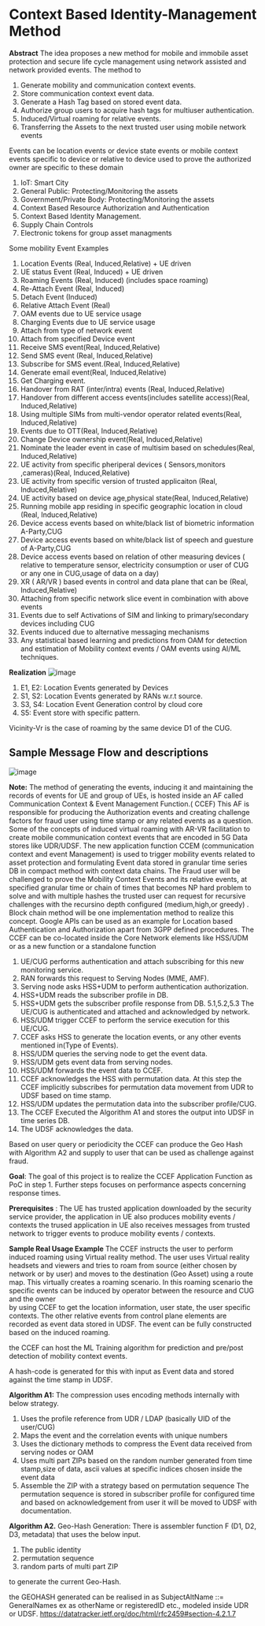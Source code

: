 # Context Based Identity-Management Method

**Abstract**
The idea proposes a new method for mobile and immobile asset protection and secure life cycle management using network assisted and network provided events.
The method to
1. Generate mobility and communication context events.
2. Store communication context event data.
3. Generate a Hash Tag based on stored event data.
4. Authorize group users to acquire hash tags for multiuser authentication.
5. Induced/Virtual roaming for relative events.
6. Transferring the Assets to the next trusted user using mobile network events 

Events can be location events or device state events or mobile context events specific to device or relative to device used to prove the authorized owner 
are specific to these domain 

1.	IoT: Smart City
2.	General Public: Protecting/Monitoring the assets 
3.	Government/Private Body: Protecting/Monitoring the assets
4.	Context Based Resource Authorization and Authentication
5.	Context Based Identity Management.
6.	Supply Chain Controls
7.	Electronic tokens for group asset managments

Some mobility Event Examples
1.	Location Events (Real, Induced,Relative) + UE driven 
2.	UE status Event (Real, Induced) + UE driven 
3.	Roaming Events (Real, Induced) (includes space roaming)
4.	Re-Attach Event (Real, Induced)
5.	Detach Event (Induced)
6.	Relative Attach Event (Real)
7.	OAM events due to UE service usage
8.	Charging Events due to UE service usage
9.	Attach from type of network event
10.	Attach from specified Device event
11.	Receive SMS event(Real, Induced,Relative) 
12.	Send SMS event (Real, Induced,Relative) 
13.	Subscribe for SMS event.(Real, Induced,Relative) 
14.	Generate email event(Real, Induced,Relative) 
15.	Get Charging event.
16.	Handover from RAT (inter/intra) events (Real, Induced,Relative) 
17.	Handover from different access events(includes satellite access)(Real, Induced,Relative) 
18.	Using multiple SIMs from multi-vendor operator related events(Real, Induced,Relative) 
19.	Events due to OTT(Real, Induced,Relative) 
20.	Change Device ownership event(Real, Induced,Relative) 
21.	Nominate the leader event in case of multisim based on schedules(Real, Induced,Relative) 
22.	UE activity from specific pheriperal devices ( Sensors,monitors ,cameras)(Real, Induced,Relative) 
23.	UE activity from specific version of trusted applicaiton (Real, Induced,Relative) 
24.	UE activity based on device age,physical state(Real, Induced,Relative) 
25.	Running mobile app residing in specific geographic location in cloud (Real, Induced,Relative) 
26.	Device access events based on white/black list of biometric information A-Party,CUG
27.	Device access events based on white/black list of speech and guesture of A-Party,CUG
28.	Device access events based on relation of other measuring devices ( relative to temperature sensor, electricity consumption or user of CUG or any one in CUG,usage of    	 data on a day)
29.	XR ( AR/VR ) based events in control and data plane that can be (Real, Induced,Relative)  
30.	Attaching from specific network slice event in combination with above events
31.	Events due to self Activations of SIM and linking to primary/secondary devices including CUG
32.	Events induced due to alternative messaging mechanisms 
33.	Any statistical based learning and predictions from OAM for detection and estimation of Mobility context events / OAM events using AI/ML techniques.


**Realization**
 ![image](https://github.com/KiranCS-17/identity-managment/blob/main/figure-1.png)
 
  1. E1, E2: Location Events generated by Devices 
  2. S1, S2: Location Events generated by RANs w.r.t source.
  3. S3, S4: Location Event Generation control by cloud core
  4. S5: Event store with specific pattern.

  Vicinity-Vr is the case of roaming by the same device D1 of the CUG.
  
  ##  Sample Message Flow and descriptions
  ![image](https://github.com/KiranCS-17/identity-managment/blob/main/figure-2.png)
  
**Note:**
The method of generating the events, inducing it and maintaining the records of events for UE and group of UEs, is hosted inside an AF called Communication Context & Event  Management Function.( CCEF)
This AF is responsible for producing the Authorization events and creating challenge factors for fraud user using time stamp or any related events as a question.
Some of the concepts of induced virtual roaming with AR-VR facilitation to create mobile communication context events that are encoded in 5G Data stores like UDR/UDSF.
The new application function CCEM (communication context and event Management) is used to trigger mobility events related to asset protection and formulating Event data stored in granular time series DB in compact method with context data chains. 
The Fraud user will be challenged to prove the Mobility Context Events and its relative events, at specified granular time or chain of times that becomes NP hard problem to solve and with multiple hashes the trusted user can request for recursive challenges with the recursino depth configured (medium,high,or greedy) . 
Block chain method will be one implementation method to realize this concept.
Google APIs can be used as an example for Location based Authentication and Authorization apart from 3GPP defined procedures.
The CCEF can be co-located inside the Core Network elements like HSS/UDM or as a new function or  a standalone function

1.  UE/CUG performs authentication and attach subscribing for this new monitoring service.
2.  RAN forwards this request to Serving Nodes (MME, AMF).
3.  Serving node asks HSS+UDM to perform authentication authorization.
4.  HSS+UDM reads the subscriber profile in DB.
5.  HSS+UDM gets the subscriber profile response from DB.
    5.1,5.2,5.3 The UE/CUG is authenticated and attached and acknowledged by network.
6.  HSS/UDM trigger CCEF to perform the service execution for this UE/CUG.
7.  CCEF asks HSS to generate the location events, or any other events mentioned in(Type of Events).
8.  HSS/UDM queries the serving node to get the event data.
9.  HSS/UDM gets event data from serving nodes.
10. HSS/UDM forwards the event data to CCEF.
11. CCEF acknowledges the HSS with permutation data.
        At this step the CCEF implicitly subscribes for permutation data movement from UDR to UDSF based on time stamp.
12. HSS/UDM updates the permutation data into the subscriber profile/CUG.
13. The CCEF Executed the Algorithm A1 and stores the output into UDSF in time series DB.
14. The UDSF acknowledges the data.

Based on user query or periodicity the CCEF can produce the Geo Hash with Algorithm A2
and supply to user that can be used as challenge against fraud.

**Goal**: The goal of this project is to realize the CCEF Application Function as PoC in step 1.
          Further steps focuses on performance aspects concerning response times.

**Prerequisites** : The UE has trusted application downloaded by the security service provider, the application in UE also produces mobility events / contexts 
                the trused application in UE also receives messages from trusted network to trigger events to produce mobility events / contexts.

**Sample Real Usage Example**
The CCEF instructs the user to perform induced roaming using Virtual reality method.
The user uses Virtual reality headsets and viewers and tries to roam from source (either chosen by network or by user)
and moves to the destination (Geo Asset) using a route map.
This virtually creates a roaming scenario.
In this roaming scenario the specific events can be induced by operator between the resource and CUG and the owner  
by using CCEF to get the location information, user state, the user specific contexts.
The other relative events from control plane elements are recorded as event data stored in UDSF.
The event can be fully constructed based on the induced roaming. 

the CCEF can host the ML Training algorithm for prediction and pre/post detection of mobility context events.

A hash-code is generated for this with input as Event data and stored against the time stamp in UDSF.

**Algorithm A1:**
The compression uses encoding methods internally with below strategy.
1. Uses the profile reference from UDR / LDAP (basically UID of the user/CUG)
2. Maps the event and the correlation events with unique numbers
3. Uses the dictionary methods to compress the Event data received from serving nodes or OAM
4. Uses multi part ZIPs based on the random number generated from time stamp,size of data, ascii values at specific indices chosen inside the event data
5. Assemble the ZIP with a strategy based on permutation sequence
	The permutation sequence is stored in subscriber profile for configured time
	and based on acknowledgement from user it will be moved to UDSF with documentation.

**Algorithm A2.**
Geo-Hash Generation:
There is assembler function F (D1, D2, D3, metadata) that uses the below input.
1. The public identity
2. permutation sequence
3. random parts of multi part ZIP 

to generate the current Geo-Hash.

the GEOHASH generated can be realised in as   SubjectAltName ::= GeneralNames ex as otherName or registeredID etc., modeled inside UDR or UDSF.
https://datatracker.ietf.org/doc/html/rfc2459#section-4.2.1.7
  

  


